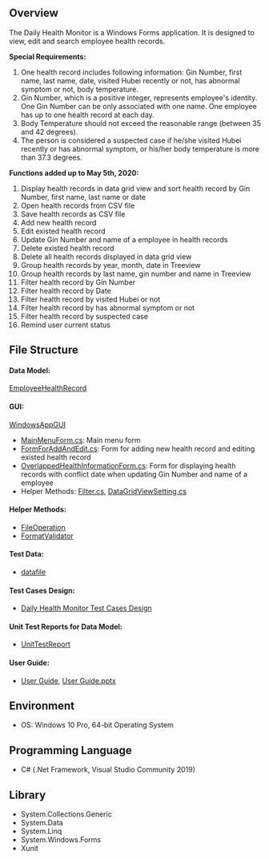 ## **Overview**
The Daily Health Monitor is a Windows Forms application. It is designed to view, edit and search employee health records. 

**Special Requirements:**
1. One health record includes following information: Gin Number, first name, last name, date, visited Hubei recently or not, has abnormal symptom or not, body temperature. 
2. Gin Number, which is a positive integer, represents employee's identity. One Gin Number can be only associated with one name. 
One employee has up to one health record at each day. 
3. Body Temperature should not exceed the reasonable range (between 35 and 42 degrees). 
4. The person is considered a suspected case if he/she visited Hubei recently or has abnormal symptom, or his/her body temperature is more than 37.3 degrees.

**Functions added up to May 5th, 2020:**
1. Display health records in data grid view and sort health record by Gin Number, first name, last name or date
2. Open health records from CSV file
3. Save health records as CSV file
4. Add new health record 
5. Edit existed health record 
6. Update Gin Number and name of a employee in health records
7. Delete existed health record
8. Delete all health records displayed in data grid view
9. Group health records by year, month, date in Treeview
10. Group health records by last name, gin number and name in Treeview
11. Filter health record by Gin Number
12. Filter health record by Date
13. Filter health record by visited Hubei or not
14. Filter health record by has abnormal symptom or not
15. Filter health record by suspected case
15. Remind user current status

## **File Structure**

#### **Data Model:** 

[EmployeeHealthRecord](https://github.com/SZ559/HealthInformationWindowsApp/tree/master/EmployeeHealthRecord/EmployeeHealthRecord)

#### **GUI:** 

[WindowsAppGUI](https://github.com/SZ559/HealthInformationWindowsApp/tree/master/WindowsAppGUI)
+ [MainMenuForm.cs](https://github.com/SZ559/HealthInformationWindowsApp/blob/master/WindowsAppGUI/MainMenuForm.cs): Main menu form
+ [FormForAddAndEdit.cs](https://github.com/SZ559/HealthInformationWindowsApp/blob/master/WindowsAppGUI/FormForAddAndEdit.cs): Form for adding new health record and editing existed health record
+ [OverlappedHealthInformationForm.cs]( https://github.com/SZ559/HealthInformationWindowsApp/blob/master/WindowsAppGUI/OverlappedHealthInformationForm.cs): Form for displaying health records with conflict date when updating Gin Number and name of a employee
+ Helper Methods: [Filter.cs](https://github.com/SZ559/HealthInformationWindowsApp/blob/master/WindowsAppGUI/Filter.cs), 
[DataGridViewSetting.cs](https://github.com/SZ559/HealthInformationWindowsApp/blob/master/WindowsAppGUI/DataGridViewSetting.cs)
#### **Helper Methods:** 
+ [FileOperation](https://github.com/SZ559/HealthInformationWindowsApp/tree/master/FileOperation)
+ [FormatValidator](https://github.com/SZ559/HealthInformationWindowsApp/tree/master/FormatValidator)

#### **Test Data:** 

+ [datafile](https://github.com/SZ559/HealthInformationWindowsApp/tree/master/datafile)

#### **Test Cases Design:** 

+ [Daily Health Monitor Test Cases Design](https://github.com/SZ559/HealthInformationWindowsApp/blob/master/Daily%20Health%20Monitor%20Test%20Cases%20Design.jpg)

#### **Unit Test Reports for Data Model:** 
+ [UnitTestReport](https://github.com/SZ559/HealthInformationWindowsApp/tree/master/UnitTestReport)

#### **User Guide:** 
+ [User Guide](https://github.com/SZ559/HealthInformationWindowsApp/tree/master/User%20Guide), [User Guide.pptx](https://github.com/SZ559/HealthInformationWindowsApp/blob/master/User%20Guide/User%20Guide.pptx)

## **Environment**
+ OS: Windows 10 Pro, 64-bit Operating System

## **Programming Language**
+ C# (.Net Framework, Visual Studio Community 2019)

## **Library**
+ System.Collections.Generic
+ System.Data
+ System.Linq
+ System.Windows.Forms
+ Xunit





